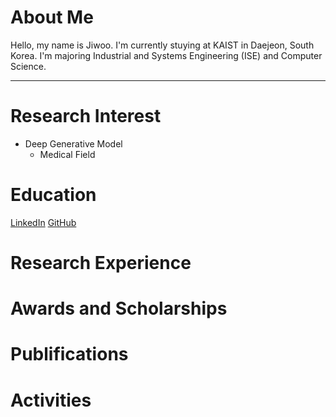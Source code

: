 # About Me
Hello, my name is Jiwoo. I'm currently stuying at KAIST in Daejeon, South Korea. I'm majoring Industrial and Systems Engineering (ISE) and Computer Science.

***

# Research Interest
- Deep Generative Model
  - Medical Field

# Education
[LinkedIn](www.naver.com)  [GitHub](www.google.com)

# Research Experience


# Awards and Scholarships


# Publifications


# Activities
